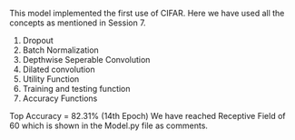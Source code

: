 This model implemented the first use of CIFAR. Here we have used all the concepts as mentioned in Session 7.

1. Dropout
2. Batch Normalization
3. Depthwise Seperable Convolution
4. Dilated convolution
5. Utility Function
6. Training and testing function
7. Accuracy Functions

Top Accuracy = 82.31% (14th Epoch) 
We have reached Receptive Field of 60 which is shown in the Model.py file as comments.

